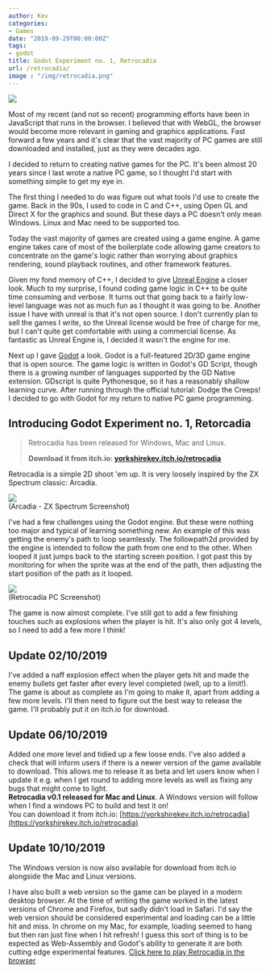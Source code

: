 ```yaml
---
author: Kev
categories:
- Games
date: "2019-09-29T00:00:00Z"
tags:
- godot
title: Godot Experiment no. 1, Retrocadia
url: /retrocadia/
image : "/img/retrocadia.png"
---
```

![](/images/retrocadia/retrocadia-title.png)

Most of my recent (and not so recent) programming efforts have been in JavaScript that runs in the browser. I believed that with WebGL, the browser would become more relevant in gaming and graphics applications. Fast forward a few years and it's clear that the vast majority of PC games are still downloaded and installed, just as they were decades ago.

I decided to return to creating native games for the PC. It's been almost 20 years since I last wrote a native PC game, so I thought I'd start with something simple to get my eye in.

The first thing I needed to do was figure out what tools I'd use to create the game. Back in the 90s, I used to code in C and C++, using Open GL and Direct X for the graphics and sound. But these days a PC doesn't only mean Windows. Linux and Mac need to be supported too.

Today the vast majority of games are created using a game engine. A game engine takes care of most of the boilerplate code allowing game creators to concentrate on the game's logic rather than worrying about graphics rendering, sound playback routines, and other framework features.

Given my fond memory of C++, I decided to give [Unreal Engine](https://www.unrealengine.com) a closer look. Much to my surprise, I found coding game logic in C++ to be quite time consuming and verbose. It turns out that going back to a fairly low-level language was not as much fun as I thought it was going to be. Another issue I have with unreal is that it's not open source. I don't currently plan to sell the games I write, so the Unreal license would be free of charge for me, but I can't quite get comfortable with using a commercial license. As fantastic as Unreal Engine is, I decided it wasn't the engine for me.

Next up I gave [Godot](https://godotengine.org/) a look. Godot is a full-featured 2D/3D game engine that is open source. The game logic is written in Godot's GD Script, though there is a growing number of languages supported by the GD Native extension. GDscript is quite Pythonesque, so it has a reasonably shallow learning curve. After running through the official tutorial: Dodge the Creeps! I decided to go with Godot for my return to native PC game programming.

## Introducing Godot Experiment no. 1, Retorcadia
>
> Retrocadia has been released for Windows, Mac and Linux.
> 
> **Download it from itch.io: [yorkshirekev.itch.io/retrocadia](https://yorkshirekev.itch.io/retrocadia)**
>

Retrocadia is a simple 2D shoot 'em up. It is very loosely inspired by the ZX Spectrum classic: Arcadia.

![](/images/retrocadia/arcadia.png)<br  />
(Arcadia - ZX Spectrum Screenshot)

I've had a few challenges using the Godot engine. But these were nothing too major and typical of learning something new. An example of this was getting the enemy's path to loop seamlessly. The followpath2d provided by the engine is intended to follow the path from one end to the other. When looped it just jumps back to the starting screen position. I got past this by monitoring for when the sprite was at the end of the path, then adjusting the start position of the path as it looped.

![](/images/retrocadia/retrocadia.png)<br  />
(Retrocadia PC Screenshot)

The game is now almost complete. I've still got to add a few finishing touches such as explosions when the player is hit. It's also only got 4 levels, so I need to add a few more I think!

## Update 02/10/2019
I've added a naff explosion effect when the player gets hit and made the enemy bullets get faster after every level completed (well, up to a limit!).
The game is about as complete as I'm going to make it, apart from adding a few more levels. I'll then need to figure out the best way to release the game. I'll probably put it on itch.io for download.

## Update 06/10/2019
Added one more level and tidied up a few loose ends. I've also added a check that will inform users if there is a newer version of the game available to download. This allows me to release it as beta and let users know when I update it e.g. when I get round to adding more levels as well as fixing any bugs that might come to light.<br />
**Retrocadia v0.1 released for Mac and Linux**. A Windows version will follow when I find a windows PC to build and test it on!<br />
You can download it from itch.io: [https://yorkshirekev.itch.io/retrocadia](https://yorkshirekev.itch.io/retrocadia)

## Update 10/10/2019
The Windows version is now also available for download from itch.io alongside the Mac and Linux versions.<br  />

I have also built a web version so the game can be played in a modern desktop browser. At the time of writing the game worked in the latest versions of Chrome and Firefox, but sadly didn't load in Safari. I'd say the web version should be considered experimental and loading can be a little hit and miss. In chrome on my Mac, for example, loading seemed to hang but then ran just fine when I hit refresh! I guess this sort of thing is to be expected as Web-Assembly and Godot's ability to generate it are both cutting edge experimental features.
[Click here to play Retrocadia in the browser](https://www.kevssite.com/retrocadia-web)